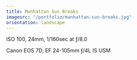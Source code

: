```yaml
---
title: Manhattan Sun Breaks
imagesrc: "/portfolio/manhattan-sun-breaks.jpg"
orientation: landscape
---
```


ISO 100, 24mm, 1/160sec at ƒ/8.0

Canon EOS 7D, EF 24-105mm ƒ/4L IS USM
